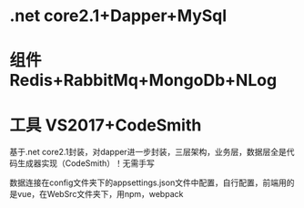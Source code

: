 # .net core2.1+Dapper+MySql
# 组件 Redis+RabbitMq+MongoDb+NLog
# 工具 VS2017+CodeSmith
基于.net core2.1封装，对dapper进一步封装，三层架构，业务层，数据层全是代码生成器实现（CodeSmith）！无需手写

数据连接在config文件夹下的appsettings.json文件中配置，自行配置，前端用的是vue，在WebSrc文件夹下，用npm，webpack
